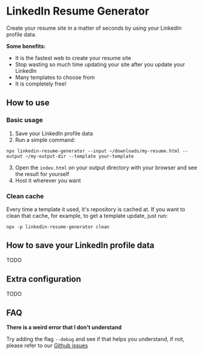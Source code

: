 # LinkedIn Resume Generator

Create your resume site in a matter of seconds by using your LinkedIn profile data.

**Some benefits:**

- It is the fastest web to create your resume site
- Stop wasting so much time updating your site after you update your LinkedIn
- Many templates to choose from
- It is completely free!

## How to use

### Basic usage

1. Save your LinkedIn profile data
2. Run a simple command:

```shell
npx linkedin-resume-generator --input ~/downloads/my-resume.html --output ~/my-output-dir --template your-template
```

3. Open the `index.html` on your output directory with your browser and see the result for yourself
4. Host it wherever you want

### Clean cache

Every time a template it used, it's repository is cached at. If you want to clean that cache, for example, to get a template update, just run:

```shell
npx -p linkedin-resume-generator clean
```

## How to save your LinkedIn profile data

TODO

## Extra configuration

TODO

## FAQ

**There is a weird error that I don't understand**

Try adding the flag `--debug` and see if that helps you understand, if not, please refer to our [Github issues](https://github.com/resume-site-builder/linkedin-resume-generator/issues)
